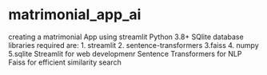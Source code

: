 # matrimonial_app_ai
creating a matrimonial App using streamlit
Python 3.8+
SQlite database
libraries required are: 1. streamlit 2. sentence-transformers 3.faiss 4. numpy 5.sqlite
Streamlit for web developmenr
Sentence Transformers for NLP
Faiss for efficient similarity search
